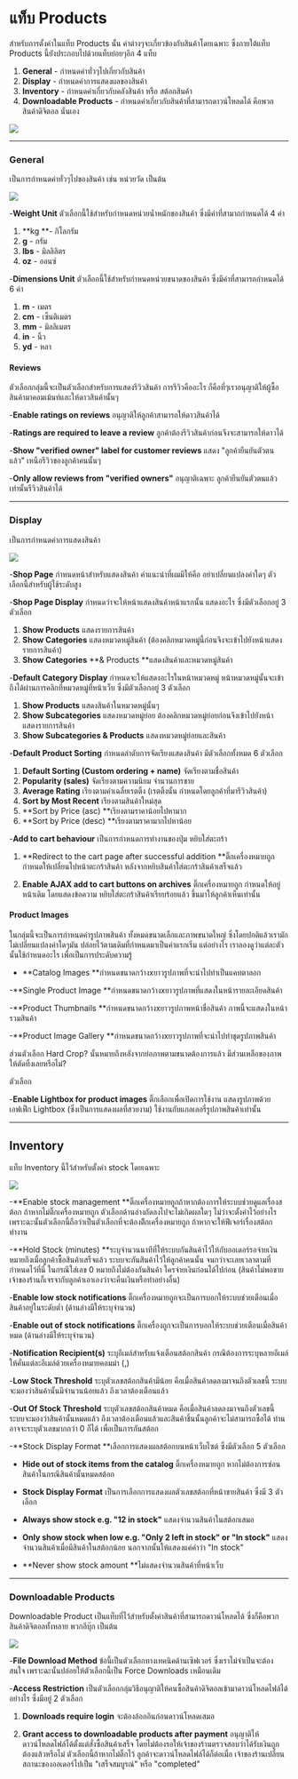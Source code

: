 # แท็บ Products

สำหรับการตั้งค่าในแท็บ Products นั้น ค่าต่างๆจะเกี่ยวข้องกับสินค้าโดยเฉพาะ ซึ่งภายใต้แท็บ Products นี้ยังประกอบไปด้วยแท็บย่อยๆอีก 4 แท็บ

1. **General** - กำหนดค่าทั่วๆไปเกี่ยวกับสินค้า
2. **Display** - กำหนดค่าการแสดงผลของสินค้า
3. **Inventory** - กำหนดค่าเกี่ยวกับคลังสินค้า หรือ สต้อกสินค้า
4. **Downloadable Products** - กำหนดค่าเกี่ยวกับสินค้าที่สามารถดาวน์โหลดได้ คือพวกสินค้าดิจิตอล นั่นเอง

![](/assets/2017-01-30_16-31-06.jpg)

---

### General

เป็นการกำหนดค่าทั่วๆไปของสินค้า เช่น หน่วยวัด เป็นต้น

![](/assets/2017-01-30_16-31-06.jpg)

-**Weight Unit** ตัวเลือกนี้ใช้สำหรับกำหนดหน่วยน้ำหนักของสินค้า ซึ่งมีค่าที่สามาถกำหนดได้ 4 ค่า

1. **kg **- กิโลกรัม
2. **g** - กรัม
3. **lbs** - มิลลิลิตร
4. **oz** - ออนซ์

-**Dimensions Unit** ตัวเลือกนี้ใช้สำหรับกำหนดหน่วยขนาดของสินค้า ซึ่งมีค่าที่สามารถกำหนดได้ 6 ค่า

1. **m** - เมตร
2. **cm** - เซ็นติเมตร
3. **mm** - มิลลิเมตร
4. **in** - นิ้ว
5. **yd** - หลา

#### Reviews

ตัวเลือกกลุ่มนี้จะเป็นตัวเลือกสำหรับการแสดงรีวิวสินค้า การรีวิวคืออะไร ก็คือที่ๆเราอนุญาติให้ผู้ซื้อสินค้ามาคอมเม้นท์และให้ดาวสินค้านั้นๆ

-**Enable ratings on reviews** อนุญาติให้ลูกค้าสามารถให้ดาวสินค้าได้

-**Ratings are required to leave a review** ลูกค้าต้องรีวิวสินค้าก่อนจึงจะสามารถให้ดาวได้

-**Show "verified owner" label for customer reviews** แสดง "ลูกค้ายืนยันตัวตนแล้ว" เหนือรีวิวของลูกค้าคนนั้นๆ

-**Only allow reviews from "verified owners"** อนุญาติเฉพาะ ลูกค้ายืนยันตัวตนแล้ว เท่านั้นรีวิวสินค้าได้

---

### Display

เป็นการกำหนดค่าการแสดงสินค้า

![](/assets/2017-01-30_16-31-25.jpg)

-**Shop Page** กำหนดหน้าสำหรับแสดงสินค้า คำแนะนำที่ผมมีให้คือ อย่าเปลี่ยนแปลงค่าใดๆ ตัวเลือกนี้สำหรับผู้ใช้ระดับสูง

-**Shop Page Display** กำหนดว่าจะให้หน้าแสดงสินค้าหน้าแรกนั้น แสดงอะไร ซึ่งมีตัวเลือกอยู่ 3 ตัวเลือก

1. **Show Products** แสดงรายการสินค้า
2. **Show Categories** แสดงหมวดหมู่สินค้า \(ต้องคลิกหมวดหมู่นี้ก่อนจึงจะเข้าไปยังหน้าแสดงรายการสินค้า\)
3. **Show Categories**  **& Products  **แสดงสินค้าและหมวดหมู่สินค้า

-**Default Category Display** กำหนดจะให้แสดงอะไรในหน้าหมวดหมู่ หน้าหมวดหมู่นั้นจะเข้าถึงได้ผ่านการคลิกที่หมวดหมู่ที่หน้าเว็บ ซึ่งมีตัวเลือกอยู่ 3 ตัวเลือก

1. **Show Products** แสดงสินค้าในหมวดหมู่นั้นๆ
2. **Show Subcategories** แสดงหมวดหมู่ย่อย ต้องคลิกหมวดหมู่ย่อยก่อนจึงเข้าไปยังหน้าแสดงรายการสินค้า
3. **Show Subcategories & Products** แสดงหมวดหมู่ย่อยและสินค้า

-**Default Product Sorting** กำหนดลำดับการจัดเรียงแสดงสินค้า มีตัวเลือกทั้งหมด 6 ตัวเลือก

1. **Default Sorting \(Custom ordering + name\)** จัดเรียงตามชื่อสินค้า
2. **Popularity \(sales\)** จัดเรียงตามความนิยม จำนวนการขาย
3. **Average Rating** เรียงตามค่าเฉลี่ยเรตติ้ง \(เรตติ้งนั้น กำหนดโดยลูกค้าที่มารีวิวสินค้า\)
4. **Sort by Most Recent** เรียงตามสินค้าใหม่สุด
5. **Sort by Price \(asc\) **เรียงตามราคาน้อยไปหามาก
6. **Sort by Price \(desc\) **เรียงตามราคามากไปหาน้อย

-**Add to cart behaviour** เป็นการกำหนดการทำงานของปุ่ม หยิบใส่ตะกร้า

1. **Redirect to the cart page after successful addition **ติ๊กเครื่องหมายถูก กำหนดให้เปลี่ยนไปหน้าตะกร้าสินค้า หลังจากหยิบสินค้าใส่ตะกร้าสินค้าเสร็จแล้ว

2. **Enable AJAX add to cart buttons on archives** ติ๊กเครื่องหมายถูก กำหนดให้อยู่หน้าเดิม โดยแสดงข้อความ หยิบใส่ตะกร้าสินค้าเรียบร้อยแล้ว ขึ้นมาให้ลูกค้าเห็นเท่านั้น

#### Product Images

ในกลุ่มนี้จะเป็นการกำหนดค่ารูปภาพสินค้า ทั้งหมดขนาดเล็กและภาพขนาดใหญ่ ซึ่งโดยปกติแล้วเรามักไม่เปลี่ยนแปลงค่าใดๆมัน ปล่อยไว้ตามเดิมที่กำหนดมาเป็นค่าแรกเริ่ม แต่อย่างไร เราลองดูว่าแต่ละตัวนั้นใช้กำหนดอะไร เพื่อเป็นการประดับความรู้

* **Catalog Images **กำหนดขนาดกว้างxยาวรูปภาพที่จะนำไปทำเป็นแคทตาลอก

-**Single Product Image **กำหนดขนาดกว้างxยาวรูปภาพที่แสดงในหน้ารายละเอียดสินค้า

-**Product Thumbnails **กำหนดขนาดกว้างxยาวรูปภาพหน้าชื่อสินค้า ภาพนี้จะแสดงในหน้ารวมสินค้า

-**Product Image Gallery **กำหนดขนาดกว้างxยาวรูปภาพที่จะนำไปทำชุดรูปภาพสินค้า

ส่วนตัวเลือก  Hard Crop? นั้นหมายถึงหลังจากย่อภาพตามขนาดต้องการแล้ว มีส่วนเหลือของภาพให้ตัดทิ้งเลยหรือไม่?

ตัวเลือก

-**Enable Lightbox for product images** ติ๊กเลือกเพื่อเปิดการใช้งาน แสดงรูปภาพด้วยเอฟเฟ็ก Lightbox \(ซึ่งเป็นการแสดงผลที่สวยงาม\) ใช้งานกับแกลเลอรี่รูปภาพสินค้าเท่านั้น

---

## Inventory

แท็บ Inventory นี้ไว้สำหรับตั้งค่า stock โดยเฉพาะ

![](/assets/2017-01-30_16-31-37.jpg)

-**Enable stock management **ติ๊กเครื่องหมายถูกถ้าหากต้องการให้ระบบช่วยดูแลเรื่องสต้อก ถ้าหากไม่ติ๊กเครื่องหมายถูก ตัวเลือกด้านล่างถัดลงไปจะไม่เกิดผลใดๆ ไม่ว่าจะตั้งค่าไว้อย่างไร เพราะฉะนั้นตัวเลือกนี้ถือว่าเป็นตัวเลือกที่จะต้องติีกเครื่องหมายถูก ถ้าหากจะให้ฟีเจอร์เรื่องสต้อกทำงาน

-**Hold Stock \(minutes\) **ระบุจำนวนนาทีที่ให้ระบบกันสินค้าไว้ให้กับออเดอร์รอจ่ายเงิน หมายถึงเมื่อลูกค้าซื้อสินค้าเสร็จแล้ว ระบบจะกันสินค้าไว้ให้ลูกค้าคนนั้น จนกว่าจะเลยเวลาตามที่กำหนดไว้ที่นี่ ในกรณีใส่เลข 0 หมายถึงไม่ต้องกันสินค้า ใครจ่ายเงินก่อนได้ไปก่อน \(สินค้าไม่พอขาย เจ้าของร้านก็เจรจากับลูกค้าเอาเองว่าจะคืนเงินหรือทำอย่างอื่น\)

-**Enable low stock notifications** ติ๊กเครื่องหมายถูกจะเป็นการบอกให้ระบบช่วยเตือนเมื่อสินค้าอยู่ในระดับต่ำ \(ด้านล่างมีให้ระบุจำนวน\)

-**Enable out of stock notifications** ติ๊กเครื่องถูกจะเป็นการบอกให้ระบบช่วยเตือนเมื่อสินค้าหมด \(ด้านล่างมีให้ระบุจำนวน\)

-**Notification Recipient\(s\)** ระบุอีเมล์สำหรับแจ้งเตือนสต้อกสินค้า กรณีต้องการระบุหลายอีเมล์ให้คั่นแต่ละอีเมล์ด้วยเครื่องหมายคอมม่า \(,\)

-**Low Stock Threshold** ระบุตัวเลขสต้อกสินค้ามีน้อย คือเมื่อสินค้าลดลงมาจนถึงตัวเลขนี้ ระบบจะมองว่าสินค้านั้นมีจำนวนน้อยแล้ว ถึงเวลาต้องเตือนแล้ว

-**Out Of Stock Threshold** ระบุตัวเลขสต้อกสินค้าหมด คือเมื่อสินค้าลดลงมาจนถึงตัวเลขนี้ ระบบจะมองว่าสินค้านั้นหมดแล้ว ถึงเวลาต้องเตือนแล้วและสินค้าชิ้นนั้นลูกค้าจะไม่สามารถซื้อได้ ท่านอาจจะระบุตัวเลขมากกว่า 0 ก็ได้ เพื่อเป็นการกันสต้อก

-**Stock Display Format **เลือกการแสดงผลสต้อกบนหน้าเว็บไซต์ ซึ่งมีตัวเลือก 5 ตัวเลือก

* **Hide out of stock items from the catalog** ติ๊กเครื่องหมายถูก หากไม่ต้องการซ่อนสินค้าในกรณีสินค้านั้นหมดสต้อก

* **Stock Display Format** เป็นการเลือกการแสดงผลตัวเลขสต้อกที่หน้าขายสินค้า ซึ่งมี 3 ตัวเลือก

* **Always show stock e.g. "12 in stock"** แสดงจำนวนสินค้าในสต้อกเสมอ

* **Only show stock when low e.g. "Only 2 left in stock" or "In stock"** แสดงจำนวนสินค้าเมื่อมีสินค้าในสต้อกน้อย นอกจากนั้นให้แสดงแค่คำว่า "In stock"

* **Never show stock amount **ไม่แสดงจำนวนสินค้าที่หน้าเว็บ

---

### Downloadable Products

Downloadable Product เป็นแท็บที่ไว้สำหรับตั้งค่าสินค้าที่สามารถดาวน์โหลดได้ ซึ่งก็คือพวกสินค้าดิจิตอลทั้งหลาย พวกอีบุ๊ก เป็นต้น

![](/assets/2017-01-30_16-31-48.jpg)

-**File Download Method** ข้อนี้เป็นตัวเลือกทางเทคนิคด้านเซิฟเวอร์ ซึ่งเราไม่จำเป็นจะต้องสนใจ เพราะฉะนั้นปล่อยให้ตัวเลือกนี้เป็น Force Downloads เหมือนเดิม

-**Access Restriction** เป็นตัวเลือกกลุ่มวิธีอนุญาติให้คนซื้อสินค้าดิจิตอลเข้ามาดาวน์โหลดไฟล์ได้อย่างไร ซึ่งมีอยู่ 2 ตัวเลือก

1. **Downloads require login** จะต้องล้อกอินก่อนดาวน์โหลดเสมอ

2. **Grant access to downloadable products after payment** อนุญาติให้ดาวน์โหลดไฟล์ได้ตั้งแต่สั่งซื้อสินค้าเสร็จ โดยไม่ต้องรอให้เจ้าของร้านตรวจสอบว่าได้รับเงินถูกต้องแล้วหรือไม่  ตัวเลือกนี้ถ้าหากไม่ติ๊กไว้ ลูกค้าจะดาวน์โหลดไฟล์ได้ก็ต่อเมื่อ เจ้าของร้านเปลี่ยนสถานะของออเดอร์ไปเป็น "เสร็จสมบูรณ์" หรือ "completed"



